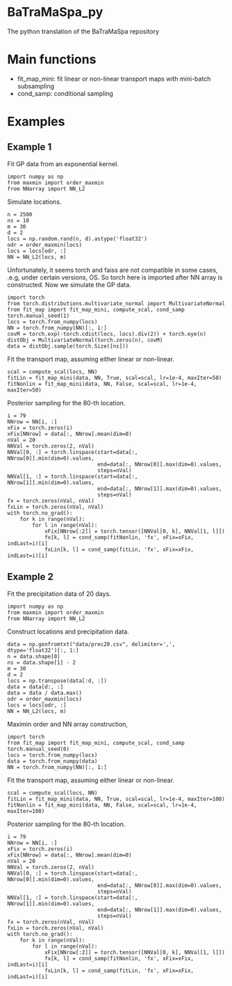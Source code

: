 # BaTraMaSpa_py
The python translation of the BaTraMaSpa repository


# Main functions

* fit_map_mini: fit linear or non-linear transport maps with mini-batch subsampling
* cond_samp: conditional sampling 

# Examples

## Example 1

Fit GP data from an exponential kernel.
```
import numpy as np
from maxmin import order_maxmin
from NNarray import NN_L2
```

Simulate locations.
```
n = 2500
ns = 10
m = 30
d = 2
locs = np.random.rand(n, d).astype('float32')
odr = order_maxmin(locs)
locs = locs[odr, :]
NN = NN_L2(locs, m)
```

Unfortunately, it seems torch and faiss are not compatible in some cases, .e.g, under certain versions, OS. So torch here is imported after NN array is constructed. Now we simulate the GP data.
```
import torch
from torch.distributions.multivariate_normal import MultivariateNormal
from fit_map import fit_map_mini, compute_scal, cond_samp
torch.manual_seed(1)
locs = torch.from_numpy(locs)
NN = torch.from_numpy(NN)[:, 1:]
covM = torch.exp(-torch.cdist(locs, locs).div(2)) + torch.eye(n)
distObj = MultivariateNormal(torch.zeros(n), covM)
data = distObj.sample(torch.Size([ns]))
```

Fit the transport map, assuming either linear or non-linear.
```
scal = compute_scal(locs, NN)
fitLin = fit_map_mini(data, NN, True, scal=scal, lr=1e-4, maxIter=50)
fitNonlin = fit_map_mini(data, NN, False, scal=scal, lr=1e-4, maxIter=50)
```

Posterior sampling for the 80-th location.
```
i = 79
NNrow = NN[i, :]
xFix = torch.zeros(i)
xFix[NNrow] = data[:, NNrow].mean(dim=0)
nVal = 20
NNVal = torch.zeros(2, nVal)
NNVal[0, :] = torch.linspace(start=data[:, NNrow[0]].min(dim=0).values,
                             end=data[:, NNrow[0]].max(dim=0).values,
                             steps=nVal)
NNVal[1, :] = torch.linspace(start=data[:, NNrow[1]].min(dim=0).values,
                             end=data[:, NNrow[1]].max(dim=0).values,
                             steps=nVal)
fx = torch.zeros(nVal, nVal)
fxLin = torch.zeros(nVal, nVal)
with torch.no_grad():
    for k in range(nVal):
        for l in range(nVal):
            xFix[NNrow[:2]] = torch.tensor([NNVal[0, k], NNVal[1, l]])
            fx[k, l] = cond_samp(fitNonlin, 'fx', xFix=xFix, indLast=i)[i]
            fxLin[k, l] = cond_samp(fitLin, 'fx', xFix=xFix, indLast=i)[i]
```

## Example 2

Fit the precipitation data of 20 days.
```
import numpy as np
from maxmin import order_maxmin
from NNarray import NN_L2
```

Construct locations and precipitation data.
```
data = np.genfromtxt("data/prec20.csv", delimiter=',', dtype='float32')[:, 1:]
n = data.shape[0]
ns = data.shape[1] - 2
m = 30
d = 2
locs = np.transpose(data[:d, :])
data = data[d:, :]
data = data / data.max()
odr = order_maxmin(locs)
locs = locs[odr, :]
NN = NN_L2(locs, m)
```

Maximin order and NN array construction,
```
import torch
from fit_map import fit_map_mini, compute_scal, cond_samp
torch.manual_seed(0)
locs = torch.from_numpy(locs)
data = torch.from_numpy(data)
NN = torch.from_numpy(NN)[:, 1:]
```

Fit the transport map, assuming either linear or non-linear.
```
scal = compute_scal(locs, NN)
fitLin = fit_map_mini(data, NN, True, scal=scal, lr=1e-4, maxIter=100)
fitNonlin = fit_map_mini(data, NN, False, scal=scal, lr=1e-4, maxIter=100)
```

Posterior sampling for the 80-th location.
```
i = 79
NNrow = NN[i, :]
xFix = torch.zeros(i)
xFix[NNrow] = data[:, NNrow].mean(dim=0)
nVal = 20
NNVal = torch.zeros(2, nVal)
NNVal[0, :] = torch.linspace(start=data[:, NNrow[0]].min(dim=0).values,
                             end=data[:, NNrow[0]].max(dim=0).values,
                             steps=nVal)
NNVal[1, :] = torch.linspace(start=data[:, NNrow[1]].min(dim=0).values,
                             end=data[:, NNrow[1]].max(dim=0).values,
                             steps=nVal)
fx = torch.zeros(nVal, nVal)
fxLin = torch.zeros(nVal, nVal)
with torch.no_grad():
    for k in range(nVal):
        for l in range(nVal):
            xFix[NNrow[:2]] = torch.tensor([NNVal[0, k], NNVal[1, l]])
            fx[k, l] = cond_samp(fitNonlin, 'fx', xFix=xFix, indLast=i)[i]
            fxLin[k, l] = cond_samp(fitLin, 'fx', xFix=xFix, indLast=i)[i]
```

